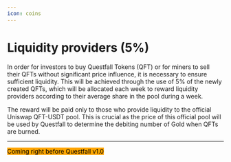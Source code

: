 ```yaml
---
icon: coins
---
```


# Liquidity providers (5%)

In order for investors to buy Questfall Tokens (QFT) or for miners to sell their QFTs without significant price influence, it is necessary to ensure sufficient liquidity. This will be achieved through the use of 5% of the newly created QFTs, which will be allocated each week to reward liquidity providers according to their average share in the pool during a week.

The reward will be paid only to those who provide liquidity to the official Uniswap QFT-USDT pool. This is crucial as the price of this official pool will be used by Questfall to determine the debiting number of Gold when QFTs are burned.

***

<mark style="background-color:orange;">Coming right before Questfall v1.0</mark>&#x20;

